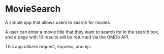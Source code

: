 # MovieSearch
A simple app that allows users to search for movies

A user can enter a movie title that they want to search for in the search box, and a page with 10 results will be returned via the OMDb API.

This app utilizes request, Express, and ejs.
